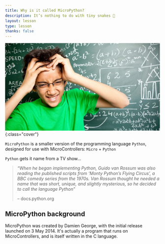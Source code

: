 ```yaml
---
title: Why is it called MicroPython?
description: It’s nothing to do with tiny snakes 🐍
layout: lesson
type: lesson
thanks: false
---
```


![Cover photo of students looking confused](assets/what_is_it.jpg){:class="cover"}

`MicroPython` is a smaller version of the programming language `Python`, designed for use with MicroControllers: `Micro` + `Python`

`Python` gets it name from a TV show...
> *“When he began implementing Python, Guido van Rossum was also reading the published scripts from ‘Monty*
> *Python’s Flying Circus’, a BBC comedy series from the 1970s. Van Rossum thought he needed a name that was*
> *short, unique, and slightly mysterious, so he decided to call the language Python”*
>
> – docs.python.org

## MicroPython background
MicroPython was created by Damien George, with the initial release launched on 3 May 2014. It's actually a program that runs on MicroControllers, and is itself written in the C language.
